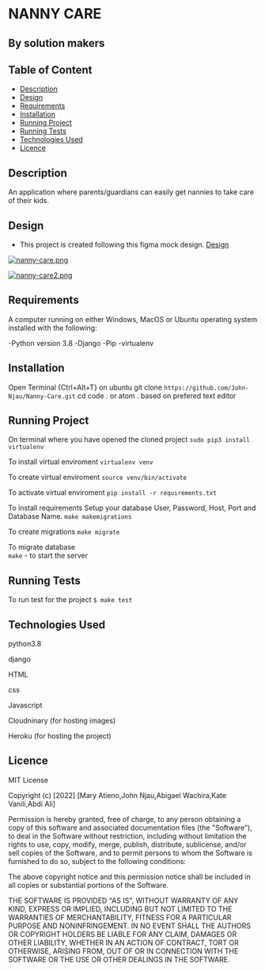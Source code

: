 # NANNY CARE

## By solution makers

## Table of Content

+ [Description](#description)
+ [Design](#design)
+ [Requirements](#requirements)
+ [Installation](#installation)
+ [Running Project](#running-project)
+ [Running Tests](#running-tests)
+ [Technologies Used](#technologies-used)
+ [Licence](#licence)

## Description

An application where parents/guardians can easily get nannies to take care of their kids.

## Design

- This project is created following this figma mock design. <a href="https://www.figma.com/file/wWIOHgD2GFwMi85vZZPqyJ/Nanny-Care?node-id=0%3A1">Design</a>


[![nanny-care.png](https://i.postimg.cc/pL1SqTmG/nanny-care.png)](https://postimg.cc/gx840Gq8)

[![nanny-care2.png](https://i.postimg.cc/7hxXx8CJ/nanny-care2.png)](https://postimg.cc/ph6KZSJP)

## Requirements

A computer running on either Windows, MacOS or Ubuntu operating system installed with the following:

-Python version 3.8
    -Django
    -Pip
    -virtualenv

## Installation

Open Terminal {Ctrl+Alt+T} on ubuntu
git clone `https://github.com/John-Njau/Nanny-Care.git`
cd
code . or atom . based on prefered text editor

## Running Project

On terminal where you have opened the cloned project
`sudo pip3 install virtualenv`

To install virtual enviroment
 `virtualenv venv`

To create virtual enviroment
`source venv/bin/activate`

To activate virtual enviroment
`pip install -r requirements.txt`

To install requirements
Setup your database User, Password, Host, Port and Database Name.
`make makemigrations`

To create migrations
`make migrate`

To migrate database  
`make` - to start the server

## Running Tests

To run test for the project
`$ make test`

## Technologies Used

python3.8

django

HTML

css

Javascript

Cloudninary (for hosting images)

Heroku (for hosting the project)

## Licence

MIT License

Copyright (c) [2022] [Mary Atieno,John Njau,Abigael Wachira,Kate Vanili,Abdi Ali]

Permission is hereby granted, free of charge, to any person obtaining a copy
of this software and associated documentation files (the "Software"), to deal
in the Software without restriction, including without limitation the rights
to use, copy, modify, merge, publish, distribute, sublicense, and/or sell
copies of the Software, and to permit persons to whom the Software is
furnished to do so, subject to the following conditions:

The above copyright notice and this permission notice shall be included in all
copies or substantial portions of the Software.

THE SOFTWARE IS PROVIDED "AS IS", WITHOUT WARRANTY OF ANY KIND, EXPRESS OR
IMPLIED, INCLUDING BUT NOT LIMITED TO THE WARRANTIES OF MERCHANTABILITY,
FITNESS FOR A PARTICULAR PURPOSE AND NONINFRINGEMENT. IN NO EVENT SHALL THE
AUTHORS OR COPYRIGHT HOLDERS BE LIABLE FOR ANY CLAIM, DAMAGES OR OTHER
LIABILITY, WHETHER IN AN ACTION OF CONTRACT, TORT OR OTHERWISE, ARISING FROM,
OUT OF OR IN CONNECTION WITH THE SOFTWARE OR THE USE OR OTHER DEALINGS IN THE
SOFTWARE.
